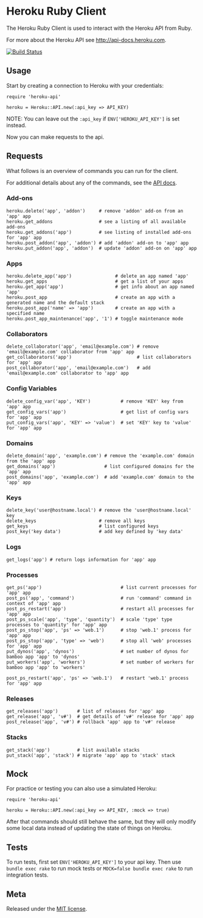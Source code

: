 Heroku Ruby Client
==================

The Heroku Ruby Client is used to interact with the Heroku API from Ruby.

For more about the Heroku API see <http://api-docs.heroku.com>.

[![Build Status](https://secure.travis-ci.org/heroku/heroku.rb.png)](https://secure.travis-ci.org/heroku/heroku.rb)

Usage
-----

Start by creating a connection to Heroku with your credentials:

    require 'heroku-api'

    heroku = Heroku::API.new(:api_key => API_KEY)

NOTE: You can leave out the `:api_key` if `ENV['HEROKU_API_KEY']` is set instead.

Now you can make requests to the api.

Requests
--------

What follows is an overview of commands you can run for the client.

For additional details about any of the commands, see the [API docs](http://api-docs.heroku.com).

### Add-ons

    heroku.delete('app', 'addon')     # remove 'addon' add-on from an 'app' app
    heroku.get_addons                 # see a listing of all available add-ons
    heroku.get_addons('app')          # see listing of installed add-ons for 'app' app
    heroku.post_addon('app', 'addon') # add 'addon' add-on to 'app' app
    heroku.put_addon('app', 'addon')  # update 'addon' add-on on 'app' app

### Apps

    heroku.delete_app('app')                # delete an app named 'app'
    heroku.get_apps                         # get a list of your apps
    heroku.get_app('app')                   # get info about an app named 'app'
    heroku.post_app                         # create an app with a generated name and the default stack
    heroku.post_app('name' => 'app')        # create an app with a specified name
    heroku.post_app_maintenance('app', '1') # toggle maintenance mode

### Collaborators

    delete_collaborator('app', 'email@example.com') # remove 'email@example.com' collaborator from 'app' app
    get_collaborators('app')                        # list collaborators for 'app' app
    post_collaborator('app', 'email@example.com')   # add 'email@example.com' collaborator to 'app' app

### Config Variables

    delete_config_var('app', 'KEY')           # remove 'KEY' key from 'app' app
    get_config_vars('app')                    # get list of config vars for 'app' app
    put_config_vars('app', 'KEY' => 'value')  # set 'KEY' key to 'value' for 'app' app

### Domains

    delete_domain('app', 'example.com') # remove the 'example.com' domain from the 'app' app
    get_domains('app')                  # list configured domains for the 'app' app
    post_domains('app', 'example.com')  # add 'example.com' domain to the 'app' app

### Keys

    delete_key('user@hostname.local') # remove the 'user@hostname.local' key
    delete_keys                       # remove all keys
    get_keys                          # list configured keys
    post_key('key data')              # add key defined by 'key data'

### Logs

    get_logs('app') # return logs information for 'app' app

### Processes

    get_ps('app')                             # list current processes for 'app' app
    post_ps('app', 'command')                 # run 'command' command in context of 'app' app
    post_ps_restart('app')                    # restart all processes for 'app' app
    post_ps_scale('app', 'type', 'quantity')  # scale 'type' type processes to 'quantity' for 'app' app
    post_ps_stop('app', 'ps' => 'web.1')      # stop 'web.1' process for 'app' app
    post_ps_stop('app', 'type' => 'web')      # stop all 'web' processes for 'app' app
    put_dynos('app', 'dynos')                 # set number of dynos for bamboo app 'app' to 'dynos'
    put_workers('app', 'workers')             # set number of workers for bamboo app 'app' to 'workers'

    post_ps_restart('app', 'ps' => 'web.1')   # restart 'web.1' process for 'app' app

### Releases

    get_releases('app')       # list of releases for 'app' app
    get_release('app', 'v#')  # get details of 'v#' release for 'app' app
    post_release('app', 'v#') # rollback 'app' app to 'v#' release

### Stacks

    get_stack('app')          # list available stacks
    put_stack('app', 'stack') # migrate 'app' app to 'stack' stack


Mock
----

For practice or testing you can also use a simulated Heroku:

    require 'heroku-api'

    heroku = Heroku::API.new(:api_key => API_KEY, :mock => true)

After that commands should still behave the same, but they will only modify some local data instead of updating the state of things on Heroku.

Tests
-----

To run tests, first set `ENV['HEROKU_API_KEY']` to your api key.  Then use `bundle exec rake` to run mock tests or `MOCK=false bundle exec rake` to run integration tests.

Meta
----

Released under the [MIT license](http://www.opensource.org/licenses/mit-license.php).
